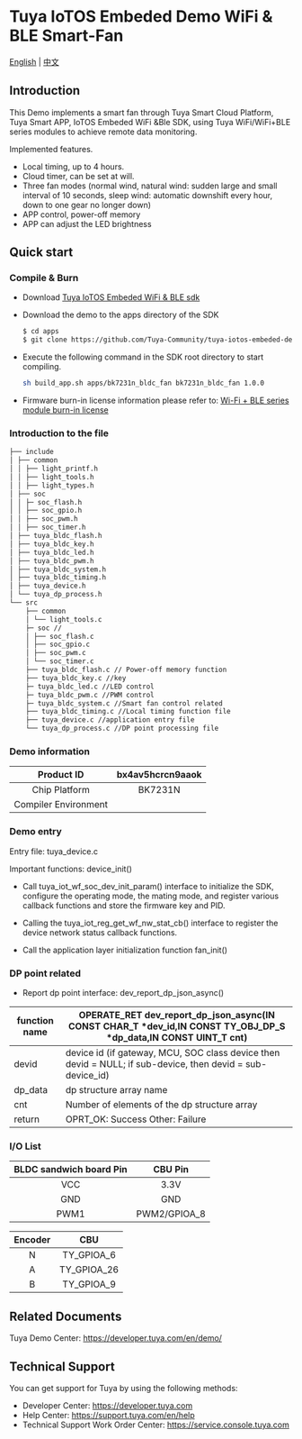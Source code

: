 # Tuya IoTOS Embeded Demo WiFi & BLE Smart-Fan

[English](./README.md) | [中文](./README_zh.md) 

## Introduction 

This Demo implements a smart fan through Tuya Smart Cloud Platform, Tuya Smart APP, IoTOS Embeded WiFi &Ble SDK, using Tuya WiFi/WiFi+BLE series modules to achieve remote data monitoring.

Implemented features.

+ Local timing, up to 4 hours.
+ Cloud timer, can be set at will.
+ Three fan modes (normal wind, natural wind: sudden large and small interval of 10 seconds, sleep wind: automatic downshift every hour, down to one gear no longer down)
+ APP control, power-off memory
+ APP can adjust the LED brightness




## Quick start 

### Compile & Burn
+ Download [Tuya IoTOS Embeded WiFi & BLE sdk](https://github.com/tuya/tuya-iotos-embeded-sdk-wifi-ble-bk7231n) 

+ Download the demo to the apps directory of the SDK 

  ```bash
  $ cd apps
  $ git clone https://github.com/Tuya-Community/tuya-iotos-embeded-demo-wifi-ble-smart-fan.git
  ```
  
+ Execute the following command in the SDK root directory to start compiling.

  ```bash
  sh build_app.sh apps/bk7231n_bldc_fan bk7231n_bldc_fan 1.0.0 
  ```

+ Firmware burn-in license information please refer to: [Wi-Fi + BLE series module burn-in license](https://developer.tuya.com/cn/docs/iot/device-development/burn-and-authorization/burn-and-authorize-wifi-ble-modules/burn-and-authorize-wb-series-modules?id=Ka78f4pttsytd) 

 

 ### Introduction to the file 

```bash
├── include
│ ├── common
│ │ ├── light_printf.h
│ │ ├── light_tools.h
│ │ ├── light_types.h
│ ├── soc
│ │ ├─ soc_flash.h
│ │ ├── soc_gpio.h
│ │ ├── soc_pwm.h
│ │ ├── soc_timer.h
│ ├── tuya_bldc_flash.h
│ ├── tuya_bldc_key.h
│ ├── tuya_bldc_led.h
│ ├── tuya_bldc_pwm.h
│ ├── tuya_bldc_system.h
│ ├── tuya_bldc_timing.h
│ ├── tuya_device.h
│ └── tuya_dp_process.h
└── src
    ├── common
    │ └── light_tools.c
    ├─ soc //
    │ ├── soc_flash.c
    │ ├── soc_gpio.c
    │ ├── soc_pwm.c
    │ └── soc_timer.c
    ├── tuya_bldc_flash.c // Power-off memory function
    ├── tuya_bldc_key.c //key
    ├─ tuya_bldc_led.c //LED control
    ├─ tuya_bldc_pwm.c //PWM control
    ├─ tuya_bldc_system.c //Smart fan control related
    ├── tuya_bldc_timing.c //Local timing function file
    ├── tuya_device.c //application entry file
    └── tuya_dp_process.c //DP point processing file
```


 ### Demo information 

| Product ID | bx4av5hcrcn9aaok |
| :------: | :--------------: |
| Chip Platform | BK7231N |
| Compiler Environment | |

  

### Demo entry

Entry file: tuya_device.c

Important functions: device_init()

+ Call tuya_iot_wf_soc_dev_init_param() interface to initialize the SDK, configure the operating mode, the mating mode, and register various callback functions and store the firmware key and PID.

+ Calling the tuya_iot_reg_get_wf_nw_stat_cb() interface to register the device network status callback functions.

+ Call the application layer initialization function fan_init()

 

### DP point related

+ Report dp point interface: dev_report_dp_json_async()

| function name | OPERATE_RET dev_report_dp_json_async(IN CONST CHAR_T *dev_id,IN CONST TY_OBJ_DP_S *dp_data,IN CONST UINT_T cnt) |
| ------- | ------------------------------------------------------------ |
| devid | device id (if gateway, MCU, SOC class device then devid = NULL; if sub-device, then devid = sub-device_id) |
| dp_data | dp structure array name |
| cnt | Number of elements of the dp structure array |
| return | OPRT_OK: Success Other: Failure |



### I/O List 

| BLDC sandwich board Pin |   CBU Pin    |
| :---------------------: | :----------: |
|           VCC           |     3.3V     |
|           GND           |     GND      |
|          PWM1           | PWM2/GPIOA_8 |

| Encoder |     CBU     |
| :-----: | :---------: |
|    N    | TY_GPIOA_6  |
|    A    | TY_GPIOA_26 |
|    B    | TY_GPIOA_9  |



## Related Documents

Tuya Demo Center: https://developer.tuya.com/en/demo/



## Technical Support

You can get support for Tuya by using the following methods:

- Developer Center: https://developer.tuya.com
- Help Center: https://support.tuya.com/en/help
- Technical Support Work Order Center: https://service.console.tuya.com
